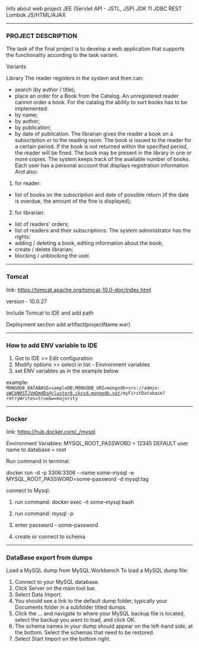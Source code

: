 Info about web project
JEE (Servlet API - JSTL, JSP)
JDK 11
JDBC
REST
Lombok
JS/HTML/AJAX

***
### PROJECT DESCRIPTION


The task of the final project is to develop a web application that supports the functionality according to the task variant.

Variants

Library	The reader registers in the system and then can:
- search (by author / title);
- place an order for a Book from the Catalog.
  An unregistered reader cannot order a book.
  For the catalog the ability to sort books has to be implemented:
- by name;
- by author;
- by publication;
- by date of publication.
  The librarian gives the reader a book on a subscription or to the reading room. The book is issued to the reader for a certain period. If the book is not returned within the specified period, the reader will be fined. The book may be present in the library in one or more copies. The system keeps track of the available number of books. Each user has a personal account that displays registration information
  And also:
1) for reader:
- list of books on the subscription and date of possible return (if the date is overdue, the amount of the fine is displayed);
2) for librarian:
- list of readers' orders;
- list of readers and their subscriptions.
  The system administrator has the rights:
- adding / deleting a book, editing information about the book;
- create / delete librarian;
- blocking / unblocking the user.

***
### Tomcat

link: https://tomcat.apache.org/tomcat-10.0-doc/index.html

version - 10.0.27

Include Tomcat to IDE and add path

Deployment section add artifact(projectName.war)

***

### How to add ENV variable to IDE

1. Got to IDE >> Edit configuration
2. Modify options >> select in list - Environment variables
3. set ENV variables as in the example below

example:
<code>
MONGODB_DATABASE=sampleDB;MONGODB_URI=mongodb+srv://admin:
pWCbN0STJVmDmdDs@cluster0.ckcsd.mongodb.net/myFirstDatabase?retryWrites=true&w=majority
</code>

***

### Docker

link: https://hub.docker.com/_/mysql

Environment Variables:
MYSQL_ROOT_PASSWORD = 12345
DEFAULT user name to database = root


Run command in terminal:

docker run -d -p 3306:3306 --name some-mysql -e MYSQL_ROOT_PASSWORD=some-password -d mysql:tag

connect to Mysql:

1. run command:
   docker exec -it some-mysql bash

2. run command:
   mysql -p

3. enter password - some-password

4. create or connect to schema

***

### DataBase export from dumps

Load a MySQL dump from MySQL Workbench
To load a MySQL dump file:

1. Connect to your MySQL database.
2. Click Server on the main tool bar.
3. Select Data Import.
4. You should see a link to the default dump folder, typically your Documents folder in a subfolder titled dumps.
5. Click the ... and navigate to where your MySQL backup file is located, select the backup you want to load, and click OK.
6. The schema names in your dump should appear on the left-hand side, at the bottom. Select the schemas that need to be restored.
7. Select Start Import on the bottom right.
